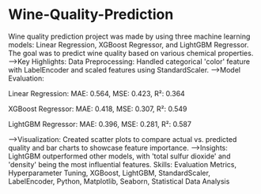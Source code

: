 # Wine-Quality-Prediction
Wine quality prediction project was made by using three machine learning models: Linear Regression, XGBoost Regressor, and LightGBM Regressor. The goal was to predict wine quality based on various chemical properties.
-->Key Highlights:
Data Preprocessing: Handled categorical 'color' feature with LabelEncoder and scaled features using StandardScaler.
-->Model Evaluation:

Linear Regression: MAE: 0.564, MSE: 0.423, R²: 0.364

XGBoost Regressor: MAE: 0.418, MSE: 0.307, R²: 0.549

LightGBM Regressor: MAE: 0.396, MSE: 0.281, R²: 0.587

-->Visualization: Created scatter plots to compare actual vs. predicted quality and bar charts to showcase feature importance.
-->Insights: LightGBM outperformed other models, with 'total sulfur dioxide' and 'density' being the most influential features.
Skills: Evaluation Metrics, Hyperparameter Tuning, XGBoost, LightGBM, StandardScaler, LabelEncoder, Python, Matplotlib, Seaborn, Statistical Data Analysis

